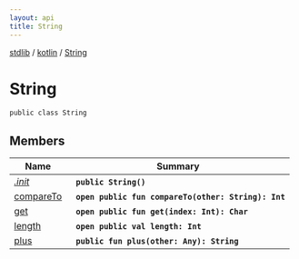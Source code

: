 ```yaml
---
layout: api
title: String
---
```

[stdlib](../../index.md) / [kotlin](../index.md) / [String](index.md)

# String

```
public class String
```

## Members

| Name | Summary |
|------|---------|
|[*.init*](_init_.md)|&nbsp;&nbsp;**`public String()`**<br>|
|[compareTo](compareTo.md)|&nbsp;&nbsp;**`open public fun compareTo(other: String): Int`**<br>|
|[get](get.md)|&nbsp;&nbsp;**`open public fun get(index: Int): Char`**<br>|
|[length](length.md)|&nbsp;&nbsp;**`open public val length: Int`**<br>|
|[plus](plus.md)|&nbsp;&nbsp;**`public fun plus(other: Any): String`**<br>|
